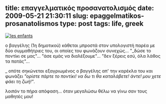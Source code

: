 title: επαγγελματικός προσανατολισμός
date: 2009-05-21 21:30:11
slug: epaggelmatikos-prosanatolismos
type: post
tags: life, greek
---

[![les enfants](http://farm3.static.flickr.com/2038/3542105321_11a3dd3a7f.jpg)](http://www.flickr.com/photos/comzeradd/3542105321/)

ο βαγγέλης (1η δημοτικού) κάθεται μπροστά στον υπολογιστή παρέα με δύο συμμαθήτριες του, οι οποίες του φωνάζουν συνεχώς...
"_δώσε το ποντίκι σε μας"... "άσε εμάς να διαλέξουμε"... "δεν ξέρεις εσύ, όλα λάθος τα πατάς"...

_ οπότε σηκώνεται εξαγριωμένος ο βαγγέλης απ' την καρέκλα του και φωνάζει _"ορίστε πάρτε το ποντίκι! να δω τι θα καταλάβετε! άντε! μου χετε φάει τη ζωή!"_.

λοιπόν το πήρα απόφαση... όταν μεγαλώσω θέλω να γίνω σαν τους μαθητές μου!
